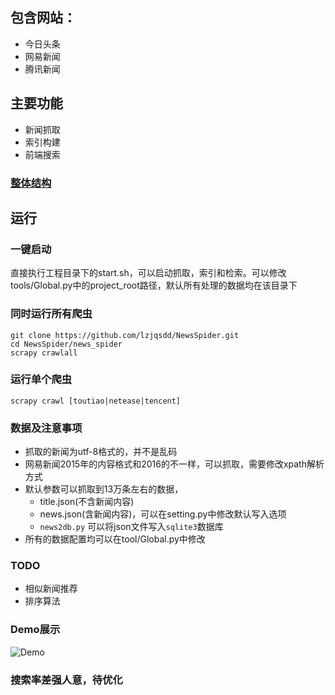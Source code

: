 ## 包含网站：
- 今日头条
- 网易新闻
- 腾讯新闻

## 主要功能
  - 新闻抓取
  - 索引构建
  - 前端搜索

### [整体结构](https://github.com/lzjqsdd/NewsSpider/blob/master/Frame.md)

## 运行

### 一键启动
  直接执行工程目录下的start.sh，可以启动抓取，索引和检索。可以修改tools/Global.py中的project_root路径，默认所有处理的数据均在该目录下

### 同时运行所有爬虫
```shell
git clone https://github.com/lzjqsdd/NewsSpider.git
cd NewsSpider/news_spider
scrapy crawlall
```

### 运行单个爬虫
```shell
scrapy crawl [toutiao|netease|tencent]
```

### 数据及注意事项
  - 抓取的新闻为utf-8格式的，并不是乱码
  - 网易新闻2015年的内容格式和2016的不一样，可以抓取，需要修改xpath解析方式
  - 默认参数可以抓取到13万条左右的数据，
   	- title.json(不含新闻内容)
   	- news.json(含新闻内容)，可以在setting.py中修改默认写入选项
   	- `news2db.py` 可以将json文件写入`sqlite3`数据库
  - 所有的数据配置均可以在tool/Global.py中修改

### TODO
  - 相似新闻推荐
  - 排序算法

### Demo展示
![Demo](https://github.com/lzjqsdd/NewsSpider/blob/master/data/show.png)

### 搜索率差强人意，待优化
